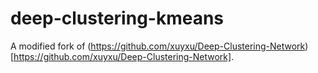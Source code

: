 # deep-clustering-kmeans

A modified fork of (https://github.com/xuyxu/Deep-Clustering-Network)[https://github.com/xuyxu/Deep-Clustering-Network].
